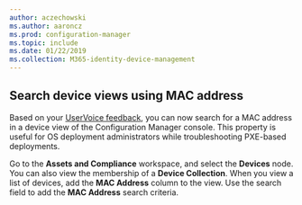 ```yaml
---
author: aczechowski
ms.author: aaroncz
ms.prod: configuration-manager
ms.topic: include
ms.date: 01/22/2019
ms.collection: M365-identity-device-management
---
```


## <a name="bkmk_mac"></a> Search device views using MAC address
<!--3600878-->

Based on your [UserVoice feedback](https://configurationmanager.uservoice.com/forums/300492-ideas/suggestions/14765880-console-device-view-should-allow-search-filter-by), you can now search for a MAC address in a device view of the Configuration Manager console. This property is useful for OS deployment administrators while troubleshooting PXE-based deployments.

Go to the **Assets and Compliance** workspace, and select the **Devices** node. You can also view the membership of a **Device Collection**. When you view a list of devices, add the **MAC Address** column to the view. Use the search field to add the **MAC Address** search criteria. 

